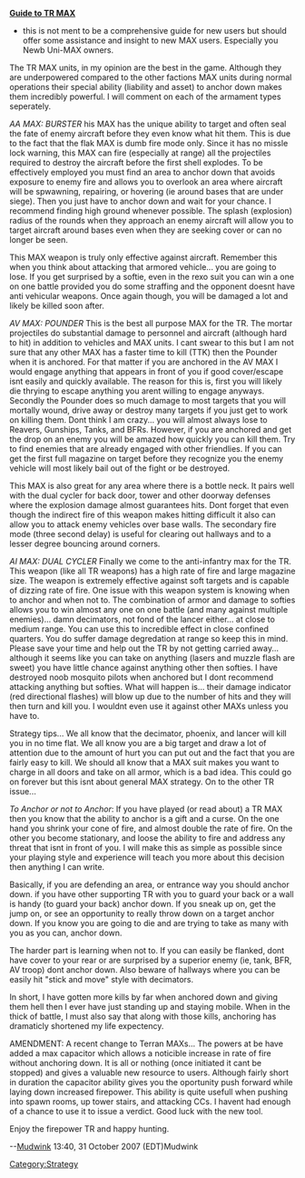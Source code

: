 [**Guide to TR MAX**]('''Guide_to_TR_MAX''' "wikilink")

- this is not ment to be a comprehensive guide for new users but
  should offer some assistance and insight to new MAX users.
  Especially you Newb Uni-MAX owners.

The TR MAX units, in my opinion are the best in the game. Although they
are underpowered compared to the other factions MAX units during normal
operations their special ability (liability and asset) to anchor down
makes them incredibly powerful. I will comment on each of the armament
types seperately.

_AA MAX: BURSTER_ his MAX has the unique ability to target and often
seal the fate of enemy aircraft before they even know what hit them.
This is due to the fact that the flak MAX is dumb fire mode only. Since
it has no missle lock warning, this MAX can fire (especially at range)
all the projectiles required to destroy the aircraft before the first
shell explodes. To be effectively employed you must find an area to
anchor down that avoids exposure to enemy fire and allows you to
overlook an area where aircraft will be spwawning, repairing, or
hovering (ie around bases that are under siege). Then you just have to
anchor down and wait for your chance. I recommend finding high ground
whenever possible. The splash (explosion) radius of the rounds when they
approach an enemy aircraft will allow you to target aircraft around
bases even when they are seeking cover or can no longer be seen.

This MAX weapon is truly only effective against aircraft. Remember this
when you think about attacking that armored vehicle... you are going to
lose. If you get surprised by a softie, even in the rexo suit you can
win a one on one battle provided you do some straffing and the opponent
doesnt have anti vehicular weapons. Once again though, you will be
damaged a lot and likely be killed soon after.

_AV MAX: POUNDER_ This is the best all purpose MAX for the TR. The
mortar projectiles do substantial damage to personnel and aircraft
(although hard to hit) in addition to vehicles and MAX units. I cant
swear to this but I am not sure that any other MAX has a faster time to
kill (TTK) then the Pounder when it is anchored. For that matter if you
are anchored in the AV MAX I would engage anything that appears in front
of you if good cover/escape isnt easily and quickly available. The
reason for this is, first you will likely die thrying to escape anything
you arent willing to engage anyways. Secondly the Pounder does so much
damage to most targets that you will mortally wound, drive away or
destroy many targets if you just get to work on killing them. Dont think
I am crazy... you will almost always lose to Reavers, Gunships, Tanks,
and BFRs. However, if you are anchored and get the drop on an enemy you
will be amazed how quickly you can kill them. Try to find enemies that
are already engaged with other friendlies. If you can get the first full
magazine on target before they recognize you the enemy vehicle will most
likely bail out of the fight or be destroyed.

This MAX is also great for any area where there is a bottle neck. It
pairs well with the dual cycler for back door, tower and other doorway
defenses where the explosion damage almost guarantees hits. Dont forget
that even though the indirect fire of this weapon makes hitting
difficult it also can allow you to attack enemy vehicles over base
walls. The secondary fire mode (three second delay) is useful for
clearing out hallways and to a lesser degree bouncing around corners.

_AI MAX: DUAL CYCLER_ Finally we come to the anti-infantry max for the
TR. This weapon (like all TR weapons) has a high rate of fire and large
magazine size. The weapon is extremely effective against soft targets
and is capable of dizzing rate of fire. One issue with this weapon
system is knowing when to anchor and when not to. The combination of
armor and damage to softies allows you to win almost any one on one
battle (and many against multiple enemies)... damn decimators, not fond
of the lancer either... at close to medium range. You can use this to
incredible effect in close confined quarters. You do suffer damage
degredation at range so keep this in mind. Please save your time and
help out the TR by not getting carried away... although it seems like
you can take on anything (lasers and muzzle flash are sweet) you have
little chance against anything other then softies. I have destroyed noob
mosquito pilots when anchored but I dont recommend attacking anything
but softies. What will happen is... their damage indicator (red
directional flashes) will blow up due to the number of hits and they
will then turn and kill you. I wouldnt even use it against other MAXs
unless you have to.

Strategy tips... We all know that the decimator, phoenix, and lancer
will kill you in no time flat. We all know you are a big target and draw
a lot of attention due to the amount of hurt you can put out and the
fact that you are fairly easy to kill. We should all know that a MAX
suit makes you want to charge in all doors and take on all armor, which
is a bad idea. This could go on forever but this isnt about general MAX
strategy. On to the other TR issue...

_To Anchor or not to Anchor_: If you have played (or read about) a TR
MAX then you know that the ability to anchor is a gift and a curse. On
the one hand you shrink your cone of fire, and almost double the rate of
fire. On the other you become stationary, and loose the ability to fire
and address any threat that isnt in front of you. I will make this as
simple as possible since your playing style and experience will teach
you more about this decision then anything I can write.

Basically, if you are defending an area, or entrance way you should
anchor down. if you have other supporting TR with you to guard your back
or a wall is handy (to guard your back) anchor down. If you sneak up on,
get the jump on, or see an opportunity to really throw down on a target
anchor down. If you know you are going to die and are trying to take as
many with you as you can, anchor down.

The harder part is learning when not to. If you can easily be flanked,
dont have cover to your rear or are surprised by a superior enemy (ie,
tank, BFR, AV troop) dont anchor down. Also beware of hallways where you
can be easily hit "stick and move" style with decimators.

In short, I have gotten more kills by far when anchored down and giving
them hell then I ever have just standing up and staying mobile. When in
the thick of battle, I must also say that along with those kills,
anchoring has dramaticly shortened my life expectency.

AMENDMENT: A recent change to Terran MAXs... The powers at be have added
a max capacitor which allows a noticible increase in rate of fire
without anchoring down. It is all or nothing (once initiated it cant be
stopped) and gives a valuable new resource to users. Although fairly
short in duration the capacitor ability gives you the oportunity push
forward while laying down increased firepower. This ability is quite
usefull when pushing into spawn rooms, up tower stairs, and attacking
CCs. I havent had enough of a chance to use it to issue a verdict. Good
luck with the new tool.

Enjoy the firepower TR and happy hunting.

--[Mudwink](User:Mudwink.md "wikilink") 13:40, 31 October 2007 (EDT)Mudwink

[Category:Strategy](Category:Strategy.md "wikilink")
